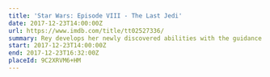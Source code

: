 ```yaml
---
title: 'Star Wars: Episode VIII - The Last Jedi'
date: 2017-12-23T14:00:00Z
url: https://www.imdb.com/title/tt02527336/
summary: Rey develops her newly discovered abilities with the guidance of Luke Skywalker, who is unsettled by the strength of her powers. Meanwhile, the Resistance prepares for battle with the First Order.
start: 2017-12-23T14:00:00Z
end: 2017-12-23T16:32:00Z
placeId: 9C2XRVM6+HM
---
```

